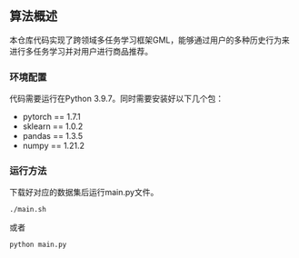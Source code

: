 ## 算法概述

本仓库代码实现了跨领域多任务学习框架GML，能够通过用户的多种历史行为来进行多任务学习并对用户进行商品推荐。


### 环境配置

代码需要运行在Python 3.9.7。同时需要安装好以下几个包：

- pytorch == 1.7.1 
- sklearn == 1.0.2 
- pandas == 1.3.5
- numpy == 1.21.2

### 运行方法

下载好对应的数据集后运行main.py文件。

```shell
./main.sh
```

或者
```shell
python main.py
```